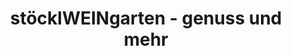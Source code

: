 ---
title: "stöcklWEINgarten - genuss und mehr"
url: /stoecklweingarten/stoecklweingarten-genuss-und-mehr/
shop: Feinkost
---